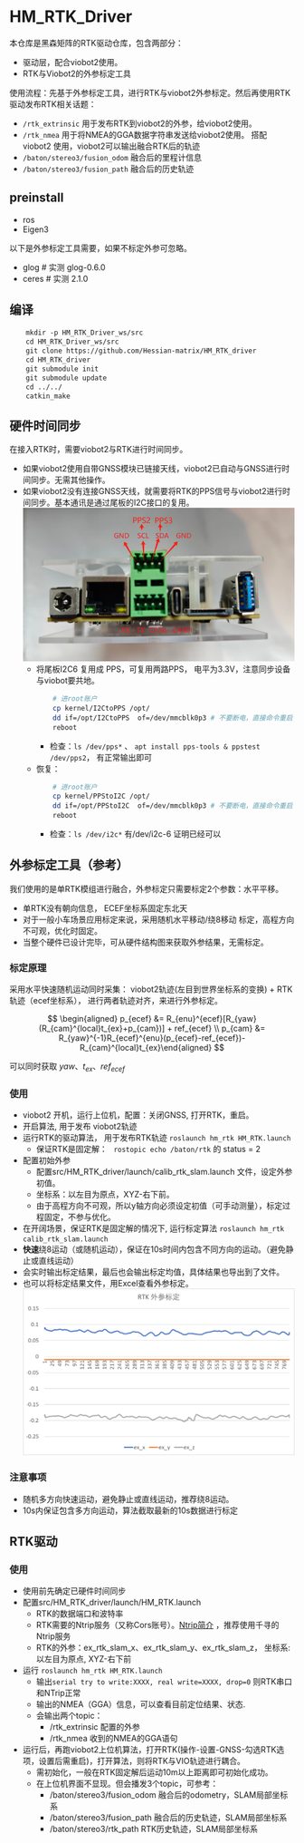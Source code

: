 # HM_RTK_Driver
本仓库是黑森矩阵的RTK驱动仓库，包含两部分：
- 驱动层，配合viobot2使用。
- RTK与Viobot2的外参标定工具

使用流程：先基于外参标定工具，进行RTK与viobot2外参标定。然后再使用RTK驱动发布RTK相关话题：
  - `/rtk_extrinsic`  用于发布RTK到viobot2的外参，给viobot2使用。
  - `/rtk_nmea`       用于将NMEA的GGA数据字符串发送给viobot2使用。
搭配 viobot2 使用，viobot2可以输出融合RTK后的轨迹
  - `/baton/stereo3/fusion_odom`  融合后的里程计信息
  - `/baton/stereo3/fusion_path`  融合后的历史轨迹

## preinstall
- ros 
- Eigen3
  
以下是外参标定工具需要，如果不标定外参可忽略。 
- glog  # 实测 glog-0.6.0
- ceres # 实测 2.1.0

## 编译
```
    mkdir -p HM_RTK_Driver_ws/src
    cd HM_RTK_Driver_ws/src
    git clone https://github.com/Hessian-matrix/HM_RTK_driver
    cd HM_RTK_driver
    git submodule init
    git submodule update
    cd ../../
    catkin_make
```

## 硬件时间同步
在接入RTK时，需要viobot2与RTK进行时间同步。
- 如果viobot2使用自带GNSS模块已链接天线，viobot2已自动与GNSS进行时间同步。无需其他操作。
- 如果viobot2没有连接GNSS天线，就需要将RTK的PPS信号与viobot2进行时间同步。基本通讯是通过尾板的I2C接口的复用。
  ![alt text](assets/I2C_PPS_define.png)
  - 将尾板I2C6 复用成 PPS，可复用两路PPS， 电平为3.3V，注意同步设备与viobot要共地。
    ``` bash
        # 进root账户
        cp kernel/I2CtoPPS /opt/
        dd if=/opt/I2CtoPPS  of=/dev/mmcblk0p3 # 不要断电，直接命令重启
        reboot
    ```
    - 检查：`ls /dev/pps*` 、 `apt install pps-tools & ppstest /dev/pps2`， 有正常输出即可
  - 恢复：
    ``` bash
        # 进root账户
        cp kernel/PPStoI2C /opt/
        dd if=/opt/PPStoI2C  of=/dev/mmcblk0p3 # 不要断电，直接命令重启
        reboot
    ```
    - 检查：`ls /dev/i2c*` 有/dev/i2c-6 证明已经可以

## 外参标定工具（参考）
我们使用的是单RTK模组进行融合，外参标定只需要标定2个参数：水平平移。
- 单RTK没有朝向信息， ECEF坐标系固定东北天
- 对于一般小车场景应用标定来说，采用随机水平移动/绕8移动 标定，高程方向不可观，优化时固定。
- 当整个硬件已设计完毕，可从硬件结构图来获取外参结果，无需标定。

### 标定原理
采用水平快速随机运动同时采集： viobot2轨迹(左目到世界坐标系的变换) + RTK轨迹（ecef坐标系）， 进行两者轨迹对齐，来进行外参标定。

$$
    \begin{aligned} p_{ecef} &= R_{enu}^{ecef}[R_{yaw}(R_{cam}^{local}t_{ex}+p_{cam})] + ref_{ecef} \\ 
    p_{cam} &= R_{yaw}^{-1}R_{ecef}^{enu}(p_{ecef}-ref_{ecef})-R_{cam}^{local}t_{ex}\end{aligned}
$$


可以同时获取 $yaw、t_{ex}、ref_{ecef}$

### 使用
- viobot2 开机，运行上位机，配置：关闭GNSS, 打开RTK，重启。
- 开启算法, 用于发布 viobot2轨迹
- 运行RTK的驱动算法， 用于发布RTK轨迹
    ` roslaunch hm_rtk HM_RTK.launch `
    - 保证RTK是固定解：
      ` rostopic echo /baton/rtk` 的 status = 2
- 配置初始外参
  - 配置src/HM_RTK_driver/launch/calib_rtk_slam.launch 文件，设定外参初值。
  - 坐标系：以左目为原点，XYZ-右下前。
  - 由于高程方向不可观，所以y轴方向必须设定初值（可手动测量），标定过程固定，不参与优化。
- 在开阔场景，保证RTK是固定解的情况下, 运行标定算法
  ` roslaunch hm_rtk calib_rtk_slam.launch `
- **快速**绕8运动（或随机运动），保证在10s时间内包含不同方向的运动。（避免静止或直线运动）
- 会实时输出标定结果，最后也会输出标定均值，具体结果也导出到了文件。
- 也可以将标定结果文件，用Excel查看外参标定。
![alt text](assets/rtk_ex_excel.png)

### 注意事项

- 随机多方向快速运动，避免静止或直线运动，推荐绕8运动。
- 10s内保证包含多方向运动，算法截取最新的10s数据进行标定


## RTK驱动

### 使用
- 使用前先确定已硬件时间同步
- 配置src/HM_RTK_driver/launch/HM_RTK.launch
  - RTK的数据端口和波特率
  - RTK需要的Ntrip服务（又称Cors账号）。[Ntrip简介](https://blog.csdn.net/weixin_46014563/article/details/120450726) ，推荐使用千寻的Ntrip服务
  - RTK的外参：ex_rtk_slam_x、ex_rtk_slam_y、ex_rtk_slam_z， 坐标系: 以左目为原点, XYZ-右下前
- 运行 ` roslaunch hm_rtk HM_RTK.launch `
  - 输出`serial try to write:XXXX, real write=XXXX, drop=0` 则RTK串口和NTrip正常
  - 输出的NMEA（GGA）信息，可以查看目前定位结果、状态.
  - 会输出两个topic：
    - /rtk_extrinsic 配置的外参
    - /rtk_nmea      收到的NMEA的GGA语句
- 运行后，再跑viobot2上位机算法，打开RTK(操作-设置-GNSS-勾选RTK选项，设置后需重启)，打开算法，则将RTK与VIO轨迹进行耦合。
  - 需初始化，一般在RTK固定解后运动10m以上距离即可初始化成功。
  - 在上位机界面不显现。但会播发3个topic，可参考：
    - /baton/stereo3/fusion_odom  融合后的odometry，SLAM局部坐标系
    - /baton/stereo3/fusion_path  融合后的历史轨迹，SLAM局部坐标系
    - /baton/stereo3/rtk_path     RTK历史轨迹，SLAM局部坐标系